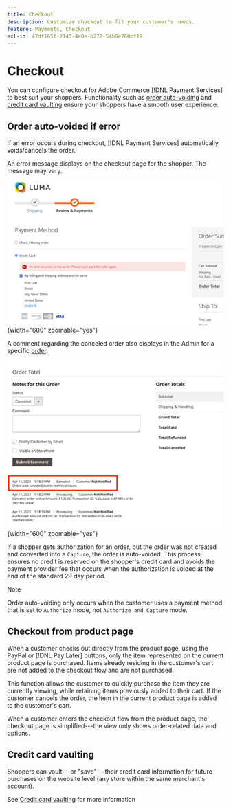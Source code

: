 ```yaml
---
title: Checkout
description: Customize checkout to fit your customer's needs.
feature: Payments, Checkout
exl-id: 47df165f-2145-4e0e-b272-54b8e768cf19
---
```

# Checkout

You can configure checkout for Adobe Commerce [!DNL Payment Services] to best suit your shoppers. Functionality such as [order auto-voiding](#order-auto-voided-if-error) and [credit card vaulting](#credit-card-vaulting) ensure your shoppers have a smooth user experience.

## Order auto-voided if error

If an error occurs during checkout, [!DNL Payment Services] automatically voids/cancels the order.

An error message displays on the checkout page for the shopper. The message may vary.

![Error while checking](assets/user-checkout-error.png "Error while checking out"){width="600" zoomable="yes"}

A comment regarding the canceled order also displays in the Admin for a specific [order](https://experienceleague.adobe.com/docs/commerce-admin/stores-sales/order-management/orders/orders.html?lang=en).

![Canceled order comment in Admin for order](assets/admin-checkout-error.png "Canceled order comment in Admin for order"){width="600" zoomable="yes"}

If a shopper gets authorization for an order, but the order was not created and converted into a `Capture`, the order is auto-voided. This process ensures no credit is reserved on the shopper's credit card and avoids the payment provider fee that occurs when the authorization is voided at the end of the standard 29 day period.

   >[!NOTE]
   >
   >Order auto-voiding only occurs when the customer uses a payment method that is set to `Authorize` mode, not `Authorize and Capture` mode.

## Checkout from product page

When a customer checks out directly from the product page, using the PayPal or [!DNL Pay Later] buttons, only the item represented on the current product page is purchased. Items already residing in the customer's cart are not added to the checkout flow and are not purchased.

This function allows the customer to quickly purchase the item they are currently viewing, while retaining items previously added to their cart.
If the customer cancels the order, the item in the current product page is added to the customer's cart. 

When a customer enters the checkout flow from the product page, the checkout page is simplified---the view only shows order-related data and options.

## Credit card vaulting

Shoppers can vault---or "save"---their credit card information for future purchases on the website level (any store within the same merchant's account).

See [Credit card vaulting](vaulting.md) for more information

